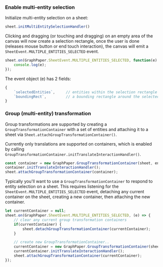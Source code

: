 
### Enable multi-entity selection
Initialize multi-entity selection on a sheet:

```javascript
sheet.initMultiEntitySelectionHandler()
```

Clicking and dragging (or touching and dragging) on an empty area of the canvas will now create a selection rectangle, once the user is done (releases mouse button or end touch interaction), the canvas will emit a `SheetEvent.MULTIPLE_ENTITIES_SELECTED` event.

```javascript
sheet.on(GraphPaper.SheetEvent.MULTIPLE_ENTITIES_SELECTED, function(e) {
    console.log(e);
});
```

The event object (e) has 2 fields:
```javascript
{
    `selectedEntities`,     // entities within the selection rectangle
    `boundingRect`,         // a bounding rectangle around the selected entities
}
```

### Group (multi-entity) transformation
Group transformations are supported by creating a `GroupTransformationContainer` with a set of entities and attaching it to a sheet via `Sheet.attachGroupTransformationContainer()`. 

Currently only translations are supported on containers, which is enabled by calling `GroupTransformationContainer.initTranslateInteractionHandler()`.

```javascript
const container = new GraphPaper.GroupTransformationContainer(sheet, entities);
container.initTranslateInteractionHandler();
sheet.attachGroupTransformationContainer(container);
```

Typically you'll want to use a `GroupTransformationContainer` to respond to entity selection on a sheet. This requires listening for the `SheetEvent.MULTIPLE_ENTITIES_SELECTED` event, detaching any current container on the sheet, creating a new container, then attaching the new container.

```javascript
let currentContainer = null;
sheet.on(GraphPaper.SheetEvent.MULTIPLE_ENTITIES_SELECTED, (e) => {
    // clear any current group transformation containers
    if(currentContainer) {
        sheet.detachGroupTransformationContainer(currentContainer);
    }

    // create new GroupTransformationContainer..
    currentContainer = new GraphPaper.GroupTransformationContainer(sheet, e.selectedObjects);
    currentContainer.initTranslateInteractionHandler();
    sheet.attachGroupTransformationContainer(currentContainer);
});
```
